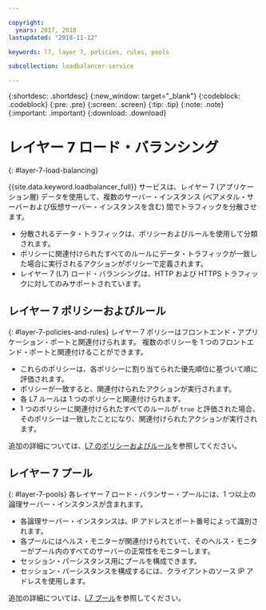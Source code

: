 ```yaml
---

copyright:
  years: 2017, 2018
lastupdated: "2018-11-12"

keywords: l7, layer 7, policies, rules, pools

subcollection: loadbalancer-service

---
```


{:shortdesc: .shortdesc}
{:new_window: target="_blank"}
{:codeblock: .codeblock}
{:pre: .pre}
{:screen: .screen}
{:tip: .tip}
{:note: .note}
{:important: .important}
{:download: .download}

# レイヤー 7 ロード・バランシング
{: #layer-7-load-balancing}

{{site.data.keyword.loadbalancer_full}} サービスは、レイヤー 7 (アプリケーション層) データを使用して、複数のサーバー・インスタンス (ベアメタル・サーバーおよび仮想サーバー・インスタンスを含む) 間でトラフィックを分散させます。

 * 分散されるデータ・トラフィックは、ポリシーおよびルールを使用して分類されます。
 * ポリシーに関連付けられたすべてのルールにデータ・トラフィックが一致した場合に実行されるアクションがポリシーで定義されます。
 * レイヤー 7 (L7) ロード・バランシングは、HTTP および HTTPS トラフィックに対してのみサポートされています。

## レイヤー 7 ポリシーおよびルール
{: #layer-7-policies-and-rules}
レイヤー 7 ポリシーはフロントエンド・アプリケーション・ポートと関連付けられます。 複数のポリシーを 1 つのフロントエンド・ポートと関連付けることができます。

 * これらのポリシーは、各ポリシーに割り当てられた優先順位に基づいて順に評価されます。
 * ポリシーが一致すると、関連付けられたアクションが実行されます。
 * 各 L7 ルールは 1 つのポリシーと関連付けられます。
 * 1 つのポリシーに関連付けられたすべてのルールが `true` と評価された場合、そのポリシーは一致したことになり、関連付けられたアクションが実行されます。

追加の詳細については、[L7 のポリシーおよびルール](/docs/infrastructure/loadbalancer-service?topic=loadbalancer-service-layer-7-policy)を参照してください。

## レイヤー 7 プール
{: #layer-7-pools}
各レイヤー 7 ロード・バランサー・プールには、1 つ以上の論理サーバー・インスタンスが含まれます。

 * 各論理サーバー・インスタンスは、IP アドレスとポート番号によって識別されます。
 * 各プールにはヘルス・モニターが関連付けられていて、そのヘルス・モニターがプール内のすべてのサーバーの正常性をモニターします。
 * セッション・パーシスタンス用にプールを構成できます。
 * セッション・パーシスタンスを構成するには、クライアントのソース IP アドレスを使用します。

追加の詳細については、[L7 プール](/docs/infrastructure/loadbalancer-service?topic=loadbalancer-service-layer-7-pool)を参照してください。
